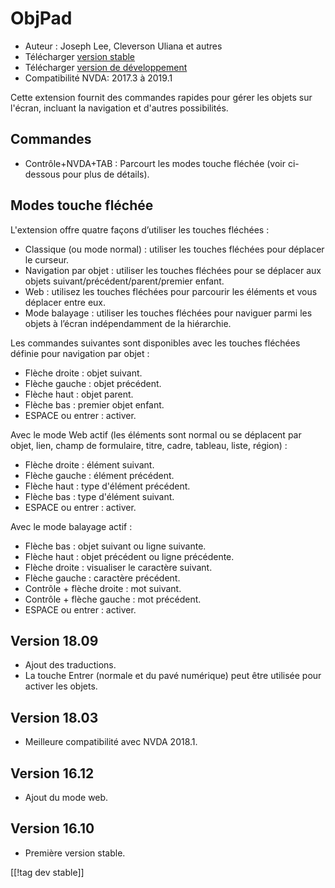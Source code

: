 # ObjPad #

* Auteur : Joseph Lee, Cleverson Uliana et autres
* Télécharger [version stable][1]
* Télécharger [version de développement][2]
* Compatibilité NVDA: 2017.3 à 2019.1

Cette extension fournit des commandes rapides pour gérer les objets sur
l'écran, incluant la navigation et d'autres possibilités.

## Commandes

* Contrôle+NVDA+TAB : Parcourt les modes touche fléchée (voir ci-dessous
  pour plus de détails).

## Modes touche fléchée

L'extension offre quatre façons d’utiliser les touches fléchées :

* Classique (ou mode normal) : utiliser les touches fléchées pour déplacer
  le curseur.
* Navigation par objet : utiliser les touches fléchées pour se déplacer aux
  objets suivant/précédent/parent/premier enfant.
* Web : utilisez les touches fléchées pour parcourir les éléments et vous
  déplacer entre eux.
* Mode balayage : utiliser les touches fléchées pour naviguer parmi les
  objets à l’écran indépendamment de la hiérarchie.

Les commandes suivantes sont disponibles avec les touches fléchées définie
pour navigation par objet :

* Flèche droite : objet suivant.
* Flèche gauche : objet précédent.
* Flèche haut : objet parent.
* Flèche bas : premier objet enfant.
* ESPACE ou entrer : activer.

Avec le mode Web actif (les éléments sont normal ou se déplacent par objet,
lien, champ de formulaire, titre, cadre, tableau, liste, région) :

* Flèche droite : élément suivant.
* Flèche gauche : élément précédent.
* Flèche haut : type d'élément précédent.
* Flèche bas : type d'élément suivant.
* ESPACE ou entrer : activer.

Avec le mode balayage actif :

* Flèche bas : objet suivant ou ligne suivante.
* Flèche haut : objet précédent ou ligne précédente.
* Flèche droite : visualiser le caractère suivant.
* Flèche gauche : caractère précédent.
* Contrôle + flèche droite : mot suivant.
* Contrôle + flèche gauche : mot précédent.
* ESPACE ou entrer : activer.

## Version 18.09

* Ajout des traductions.
* La touche Entrer (normale et du pavé numérique) peut être utilisée pour
  activer les objets.

## Version 18.03

* Meilleure compatibilité avec NVDA 2018.1.

## Version 16.12

* Ajout du mode web.

## Version 16.10

* Première version stable.

[[!tag dev stable]]

[1]: https://addons.nvda-project.org/files/get.php?file=objPad

[2]: https://addons.nvda-project.org/files/get.php?file=objPad-dev
